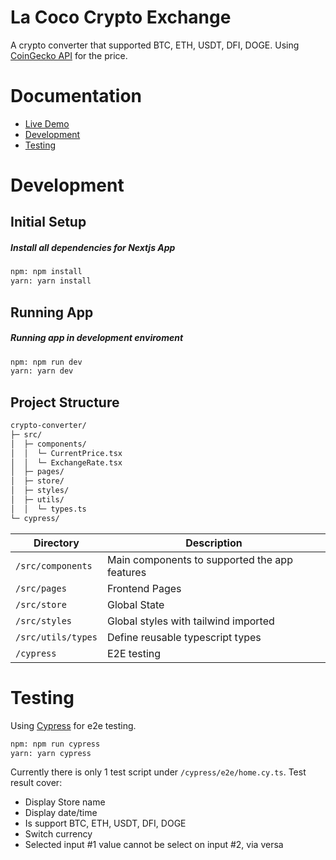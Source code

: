 # La Coco Crypto Exchange

A crypto converter that supported BTC, ETH, USDT, DFI, DOGE. Using [CoinGecko API](https://www.coingecko.com/en/api/documentation) for the price.

# Documentation

- [Live Demo](https://lacoco-crypto-converter.netlify.app/)
- [Development](#development)
- [Testing](#testing)

# Development

## Initial Setup

##### Install all dependencies for Nextjs App

```bash
npm: npm install
yarn: yarn install
```

## Running App

##### Running app in development enviroment

```bash
npm: npm run dev
yarn: yarn dev
```

## Project Structure

```txt
crypto-converter/
├─ src/
│  ├─ components/
│  │  └─ CurrentPrice.tsx
│  │  └─ ExchangeRate.tsx
│  ├─ pages/
│  ├─ store/
│  ├─ styles/
│  ├─ utils/
│  │  └─ types.ts
└─ cypress/
```

| Directory          | Description                                   |
| ------------------ | --------------------------------------------- |
| `/src/components`  | Main components to supported the app features |
| `/src/pages`       | Frontend Pages                                |
| `/src/store`       | Global State                                  |
| `/src/styles`      | Global styles with tailwind imported          |
| `/src/utils/types` | Define reusable typescript types              |
| `/cypress`         | E2E testing                                   |

# Testing

Using [Cypress](https://www.cypress.io/) for e2e testing.

```bash
npm: npm run cypress
yarn: yarn cypress
```

Currently there is only 1 test script under `/cypress/e2e/home.cy.ts`.
Test result cover:

- Display Store name
- Display date/time
- Is support BTC, ETH, USDT, DFI, DOGE
- Switch currency
- Selected input #1 value cannot be select on input #2, via versa
